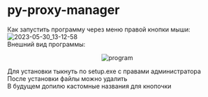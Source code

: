 # py-proxy-manager
Как запустить программу через меню правой кнопки мыши:  
![2023-05-30_13-12-58](https://github.com/N0rmalUser/py-proxy-manager/assets/104172267/5d093536-bc1b-4ab6-9830-1b48209eae06)  
Внешний вид программы:  
<p align="center">
  <img src="![](https://github.com/N0rmalUser/py-proxy-manager/assets/104172267/544f5f9e-eeae-4736-97eb-67b7915875fe)" alt="program">
</p>
  

Для установки тыкнуть по setup.exe с правами администратора  
После установки файлы можно удалить  
В будущем допилю кастомные названия для кнопочки  
